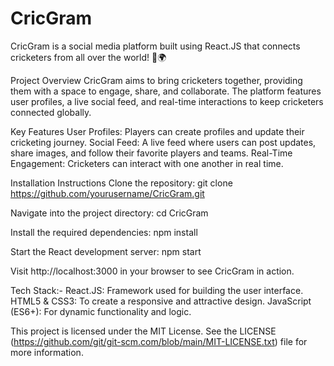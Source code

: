 # CricGram
CricGram is a social media platform built using React.JS that connects cricketers from all over the world! 🏏🌍

Project Overview
CricGram aims to bring cricketers together, providing them with a space to engage, share, and collaborate. The platform features user profiles, a live social feed, and real-time interactions to keep cricketers connected globally.

Key Features
User Profiles: Players can create profiles and update their cricketing journey.
Social Feed: A live feed where users can post updates, share images, and follow their favorite players and teams.
Real-Time Engagement: Cricketers can interact with one another in real time.

Installation Instructions
Clone the repository:
git clone https://github.com/yourusername/CricGram.git

Navigate into the project directory:
cd CricGram

Install the required dependencies:
npm install

Start the React development server:
npm start

Visit http://localhost:3000 in your browser to see CricGram in action.

Tech Stack:-
React.JS: Framework used for building the user interface.
HTML5 & CSS3: To create a responsive and attractive design.
JavaScript (ES6+): For dynamic functionality and logic.

This project is licensed under the MIT License. See the LICENSE (https://github.com/git/git-scm.com/blob/main/MIT-LICENSE.txt) file for more information.
